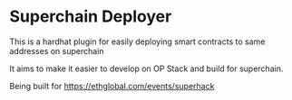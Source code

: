 # Superchain Deployer

This is a hardhat plugin for easily deploying smart contracts to same addresses on superchain

It aims to make it easier to develop on OP Stack and build for superchain.

Being built for https://ethglobal.com/events/superhack

